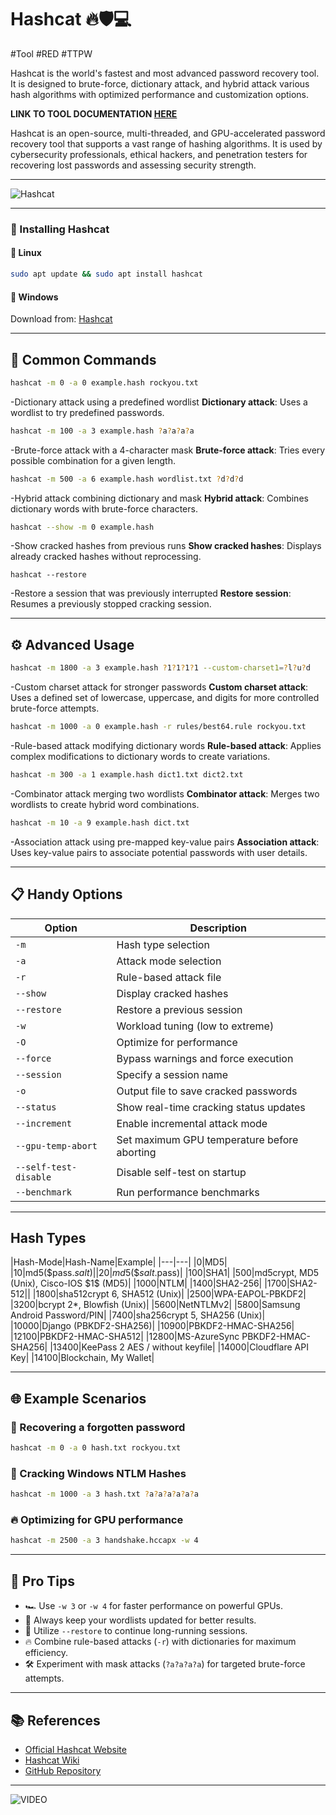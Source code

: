 # Hashcat 🔥🛡️💻
#Tool #RED #TTPW

Hashcat is the world's fastest and most advanced password recovery tool. It is designed to brute-force, dictionary attack, and hybrid attack various hash algorithms with optimized performance and customization options.

**LINK TO TOOL DOCUMENTATION [HERE](https://hashcat.net/hashcat/)**

Hashcat is an open-source, multi-threaded, and GPU-accelerated password recovery tool that supports a vast range of hashing algorithms. It is used by cybersecurity professionals, ethical hackers, and penetration testers for recovering lost passwords and assessing security strength.

---
![Hashcat](https://www.kali.org/tools/hashcat/images/hashcat-logo.svg)

---

### 🚀 Installing Hashcat

#### 🔹 **Linux** 
```bash
sudo apt update && sudo apt install hashcat
```

#### 🔹 **Windows**
Download from: [Hashcat](https://hashcat.net/hashcat/)

---

## 🧰 Common Commands

```bash
hashcat -m 0 -a 0 example.hash rockyou.txt
```
\-Dictionary attack using a predefined wordlist
**Dictionary attack**: Uses a wordlist to try predefined passwords.

```bash
hashcat -m 100 -a 3 example.hash ?a?a?a?a  
```
\-Brute-force attack with a 4-character mask
**Brute-force attack**: Tries every possible combination for a given length.

```bash
hashcat -m 500 -a 6 example.hash wordlist.txt ?d?d?d  
```
\-Hybrid attack combining dictionary and mask
 **Hybrid attack**: Combines dictionary words with brute-force characters.
 
```bash
hashcat --show -m 0 example.hash 
```
\-Show cracked hashes from previous runs
**Show cracked hashes**: Displays already cracked hashes without reprocessing.

```basg
hashcat --restore 
```
\-Restore a session that was previously interrupted
**Restore session**: Resumes a previously stopped cracking session.

---

## ⚙️ Advanced Usage

```bash
hashcat -m 1800 -a 3 example.hash ?1?1?1?1 --custom-charset1=?l?u?d  
```
\-Custom charset attack for stronger passwords
**Custom charset attack**: Uses a defined set of lowercase, uppercase, and digits for more controlled brute-force attempts.

```bash
hashcat -m 1000 -a 0 example.hash -r rules/best64.rule rockyou.txt  
```
\-Rule-based attack modifying dictionary words
**Rule-based attack**: Applies complex modifications to dictionary words to create variations.

```bash
hashcat -m 300 -a 1 example.hash dict1.txt dict2.txt  
```
\-Combinator attack merging two wordlists
**Combinator attack**: Merges two wordlists to create hybrid word combinations.

```bash
hashcat -m 10 -a 9 example.hash dict.txt   
```
\-Association attack using pre-mapped key-value pairs
**Association attack**: Uses key-value pairs to associate potential passwords with user details.

---

## 📋 Handy Options

| Option       | Description                                            |
|-------------|--------------------------------------------------------|
| `-m`       | Hash type selection                                    |
| `-a`       | Attack mode selection                                  |
| `-r`       | Rule-based attack file                                 |
| `--show`   | Display cracked hashes                                |
| `--restore` | Restore a previous session                            |
| `-w`       | Workload tuning (low to extreme)                       |
| `-O`       | Optimize for performance                               |
| `--force`  | Bypass warnings and force execution                    |
| `--session`| Specify a session name                                 |
| `-o`       | Output file to save cracked passwords                  |
| `--status` | Show real-time cracking status updates                 |
| `--increment` | Enable incremental attack mode                     |
| `--gpu-temp-abort` | Set maximum GPU temperature before aborting   |
| `--self-test-disable` | Disable self-test on startup               |
| `--benchmark` | Run performance benchmarks                         |

---
## Hash Types
|Hash-Mode|Hash-Name|Example|
|---|---|
|0|MD5|
|10|md5(\$pass.$salt)|
|20|md5(\$salt.$pass)|
|100|SHA1|
|500|md5crypt, MD5 (Unix), Cisco-IOS \$1$ (MD5)|
|1000|NTLM|
|1400|SHA2-256|
|1700|SHA2-512||
|1800|sha512crypt $6$, SHA512 (Unix)|
|2500|WPA-EAPOL-PBKDF2|
|3200|bcrypt $2*$, Blowfish (Unix)|
|5600|NetNTLMv2|
|5800|Samsung Android Password/PIN|
|7400|sha256crypt $5$, SHA256 (Unix)|
|10000|Django (PBKDF2-SHA256)|
|10900|PBKDF2-HMAC-SHA256|
|12100|PBKDF2-HMAC-SHA512|
|12800|MS-AzureSync PBKDF2-HMAC-SHA256|
|13400|KeePass 2 AES / without keyfile|
|14000|Cloudflare API Key|
|14100|Blockchain, My Wallet|


---

## 🌐 Example Scenarios

### 🔐 Recovering a forgotten password
```bash
hashcat -m 0 -a 0 hash.txt rockyou.txt
```
### 🚀 Cracking Windows NTLM Hashes
```bash
hashcat -m 1000 -a 3 hash.txt ?a?a?a?a?a?a
```
### 🔥 Optimizing for GPU performance
```bash
hashcat -m 2500 -a 3 handshake.hccapx -w 4
```

---

## 🚀 Pro Tips
- 🏎️ Use `-w 3` or `-w 4` for faster performance on powerful GPUs.
- 📂 Always keep your wordlists updated for better results.
- 🔄 Utilize `--restore` to continue long-running sessions.
- 🔥 Combine rule-based attacks (`-r`) with dictionaries for maximum efficiency.
- 🛠️ Experiment with mask attacks (`?a?a?a?a`) for targeted brute-force attempts.

---

## 📚 References
- [Official Hashcat Website](https://hashcat.net/hashcat/)
- [Hashcat Wiki](https://hashcat.net/wiki/)
- [GitHub Repository](https://github.com/hashcat/hashcat)

---

![VIDEO](https://www.youtube.com/watch?v=z4_oqTZJqCo)
